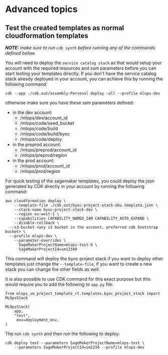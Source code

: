 # Advanced topics

## Test the created templates as normal cloudformation templates
***NOTE:** make sure to run `cdk synth` before running any of the commands defined below.*

You will need to deploy the `service catalog stack` as that would setup your account with the required resources and ssm parameters before you can start testing your templates directly. If you don't have the service catalog stack already deployed in your account, you can achieve this by running the following command:
```
cdk --app ./cdk.out/assembly-Personal deploy —all --profile mlops-dev
```

otherwise make sure you have these ssm parameters defined:
- in the dev account:
  - /mlops/dev/account_id
  - /mlops/code/seed_bucket
  - /mlops/code/build
  - /mlops/code/build/byoc
  - /mlops/code/deploy
- in the preprod account:
  - /mlops/preprod/account_id
  - /mlops/preprod/region
- in the prod account:
  - /mlops/prod/account_id
  - /mlops/prod/region

For quick testing of the sagemaker templates, you could deploy the json generated by CDK directly in your account by running the following command:
```
aws cloudformation deploy \
	--template-file ./cdk.out/byoc-project-stack-dev.template.json \
	--stack-name byoc-project-stack-dev \
	--region eu-west-1 \
	--capabilities CAPABILITY_NAMED_IAM CAPABILITY_AUTO_EXPAND \
	--disable-rollback \
  --s3-bucket <any s3 bucket in the account, preferred cdk bootstrap bucket> \
  --profile mlops-dev \
	--parameter-overrides \
	  SageMakerProjectName=mlops-test-0 \
	  SageMakerProjectId=sm12340
```
This command will deploy the byoc project stack if you want to deploy other templates just change the `--template-file`, if you want to create a new stack you can change the other fields as well. 

It is also possible to use CDK command for this exact purpose but this would require you to add the following to `app.py` file:
```
from mlops_sm_project_template_rt.templates.byoc_project_stack import MLOpsStack

MLOpsStack(
    app,
    "test",
     env=deployment_env,
)
```
The run `cdk synth` and then run the following to deploy:
```
cdk deploy test --parameters SageMakerProjectName=mlops-test \
    --parameters SageMakerProjectId=sm1234 --profile mlops-dev
```